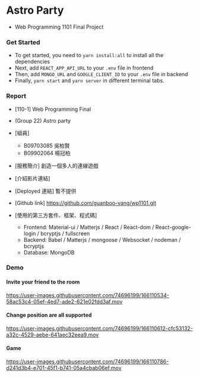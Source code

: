 # Astro Party

-   Web Programming 1101 Final Project

### Get Started

-   To get started, you need to `yarn install:all` to install all the dependencies
-   Next, add `REACT_APP_API_URL` to your `.env` file in frontend
-   Then, add `MONGO_URL` and `GOOGLE_CLIENT_ID` to your `.env` file in backend
-   Finally, `yarn start` and `yarn server` in different terminal tabs.

### Report

- [110-1] Web Programming Final

- (Group 22) Astro party

- [組員]

  - B09703085 吳柏賢
  - B09902064 楊冠柏

- [服務簡介]
  創造一個多人的連線遊戲

- [介紹影片連結]
- [Deployed 連結] 暫不提供
- [Github link] https://github.com/guanboo-yang/wp1101.git
- [使用的第三方套件、框架、程式碼]
  - Frontend: Material-ui / Matterjs / React / React-dom / React-google-login / bcryptjs / fullscreen
  - Backend: Babel / Matterjs / mongoose / Websocket / nodeman / bcryptjs
  - Database: MongoDB

### Demo 

#### Invite your friend to the room

https://user-images.githubusercontent.com/74696199/166110534-58ac53c4-05ef-4ed7-ade2-621e02fdd3af.mov

#### Change position are all supported

https://user-images.githubusercontent.com/74696199/166110612-cfc53132-a32c-4529-aebe-641aec32eea9.mov

#### Game 

https://user-images.githubusercontent.com/74696199/166110786-d241d3b4-e701-45f1-b741-05a4cbab06ef.mov

